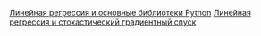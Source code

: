 [Линейная регрессия и основные библиотеки Python](supervised_learning/week1/linreg_height_weight.ipynb)
[Линейная регрессия и стохастический градиентный спуск](supervised_learning/week1/linreg_stochastic_grad_descent.ipynb)
